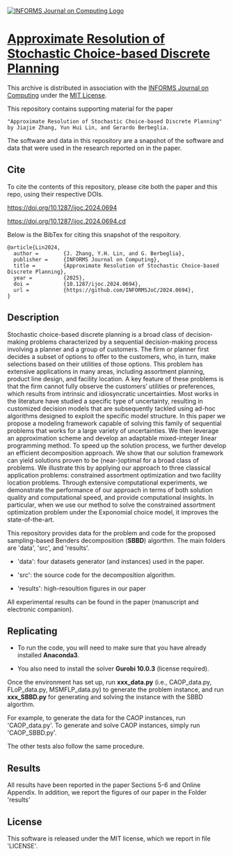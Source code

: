 [![INFORMS Journal on Computing Logo](https://INFORMSJoC.github.io/logos/INFORMS_Journal_on_Computing_Header.jpg)](https://pubsonline.informs.org/journal/ijoc)


# [Approximate Resolution of Stochastic Choice-based Discrete Planning](https://doi.org/10.1287/ijoc.2024.0694)

This archive is distributed in association with the [INFORMS Journal on Computing](https://pubsonline.informs.org/journal/ijoc) under the [MIT License](LICENSE).

This repository contains supporting material for the paper 
 
    "Approximate Resolution of Stochastic Choice-based Discrete Planning" by Jiajie Zhang, Yun Hui Lin, and Gerardo Berbeglia.

The software and data in this repository are a snapshot of the software and data that were used in the research reported on in the paper.


## Cite

To cite the contents of this repository, please cite both the paper and this repo, using their respective DOIs.

https://doi.org/10.1287/ijoc.2024.0694

https://doi.org/10.1287/ijoc.2024.0694.cd

Below is the BibTex for citing this snapshot of the respoitory.

```
@article{Lin2024,
  author =        {J. Zhang, Y.H. Lin, and G. Berbeglia},
  publisher =     {INFORMS Journal on Computing},
  title =         {Approximate Resolution of Stochastic Choice-based Discrete Planning},
  year =          {2025},
  doi =           {10.1287/ijoc.2024.0694},
  url =           {https://github.com/INFORMSJoC/2024.0694},
}
```


## Description
Stochastic choice-based discrete planning is a broad class of decision-making problems characterized by a sequential decision-making process involving a planner and a group of customers. The firm or planner first decides a subset of options to offer to the customers, who, in turn, make selections based on their utilities of those options. This problem has extensive applications in many areas, including assortment planning, product line design, and facility location. A key feature of these problems is that the firm cannot fully observe the customers’ utilities or preferences, which results from intrinsic and idiosyncratic uncertainties. Most works in the literature have studied a specific type of uncertainty, resulting in customized decision models that are subsequently tackled using ad-hoc algorithms designed to exploit the specific model structure.
In this paper we propose a modeling framework capable of solving this family of sequential problems that works for a large variety of uncertainties. We then leverage an approximation scheme and develop an adaptable mixed-integer linear programming method. To speed up the solution process, we further develop an efficient decomposition approach. We show that our solution framework can yield solutions proven to be (near-)optimal for a broad class of problems. We illustrate this by applying our approach to three classical application problems: constrained assortment optimization and two facility location problems. Through extensive computational experiments, we demonstrate the performance of our approach in terms of both solution quality and computational speed, and provide computational insights. In particular, when we use our method to solve the constrained assortment optimization problem under the Exponomial choice model, it improves the state-of-the-art.

This repository provides data for the problem and code for the proposed sampling-based Benders decomposition (**SBBD**) algorthm. The main folders are 'data', 'src', and 'results'.

- 'data': four datasets generator (and instances) used in the paper.

- 'src': the source code for the decomposition algorithm.

- 'results': high-resoultion figures in our paper

All experimental results can be found in the paper (manuscript and electronic companion).


## Replicating

- To run the code, you will need to make sure that you have already installed **Anaconda3**.

- You also need to install the solver **Gurobi 10.0.3** (license required).

Once the environment has set up, run **xxx_data.py** (i.e., CAOP_data.py, FLoP_data.py, MSMFLP_data.py) to generate the problem instance, and run **xxx_SBBD.py** for generating and solving the instance with the SBBD algorthm. 

For example, to generate the data for the CAOP instances, run 'CAOP_data.py'. To generate and solve CAOP instances, simply run 'CAOP_SBBD.py'.

The other tests also follow the same procedure. 


## Results

All results have been reported in the paper Sections 5-6 and Online Appendix. In addition, we report the figures of our paper in the Folder 'results'


## License

This software is released under the MIT license, which we report in file 'LICENSE'.
